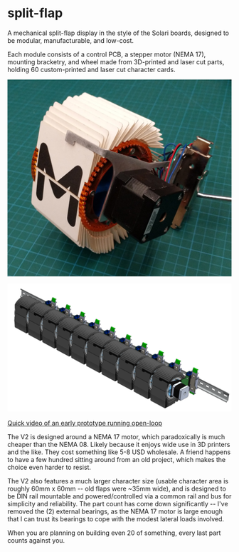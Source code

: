 # split-flap
A mechanical split-flap display in the style of the Solari boards, designed to be modular, manufacturable, and low-cost.

Each module consists of a control PCB, a stepper motor (NEMA 17), mounting bracketry, and wheel made from 3D-printed and laser cut parts, holding 60 custom-printed and laser cut character cards.

![An assembled module, sans PCB, off of DIN rail.](https://github.com/asteli/split-flap/raw/master/character_module_nema17/process/Module_20191217.jpg)

![A 10-module wide section of a split-flap display](https://github.com/asteli/split-flap/raw/master/character_module_nema17/process/10gang_dinrailmounted_july30.PNG)

[Quick video of an early prototype running open-loop](https://youtu.be/AlwcM3Y5v3c) 


The V2 is designed around a NEMA 17 motor, which paradoxically is much cheaper than the NEMA 08. Likely because it enjoys wide use in 3D printers and the like. They cost something like 5-8 USD wholesale. A friend happens to have a few hundred sitting around from an old project, which makes the choice even harder to resist.

The V2 also features a much larger character size (usable character area is roughly 60mm x 60mm -- old flaps were ~35mm wide), and is designed to be DIN rail mountable and powered/controlled via a common rail and bus for simplicity and reliability. The part count has come down significantly -- I've removed the (2) external bearings, as the NEMA 17 motor is large enough that I can trust its bearings to cope with the modest lateral loads involved.

When you are planning on building even 20 of something, every last part counts against you.

